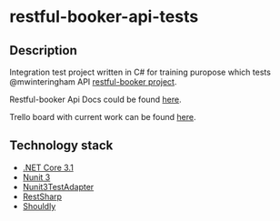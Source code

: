 # restful-booker-api-tests

## Description
Integration test project written in C# for training puropose which tests @mwinteringham API [restful-booker project](https://github.com/mwinteringham/restful-booker).

Restful-booker Api Docs could be found [here](https://restful-booker.herokuapp.com/apidoc/index.html).

Trello board with current work can be found [here](https://trello.com/b/Eb5VwCVJ/restful-booker-api-test-project).

## Technology stack
* [.NET Core 3.1](https://github.com/dotnet/core)
* [Nunit 3](https://github.com/nunit/nunit)
* [Nunit3TestAdapter](https://github.com/nunit/nunit3-vs-adapter)
* [RestSharp](https://github.com/restsharp/RestSharp)
* [Shouldly](https://github.com/shouldly/shouldly)
